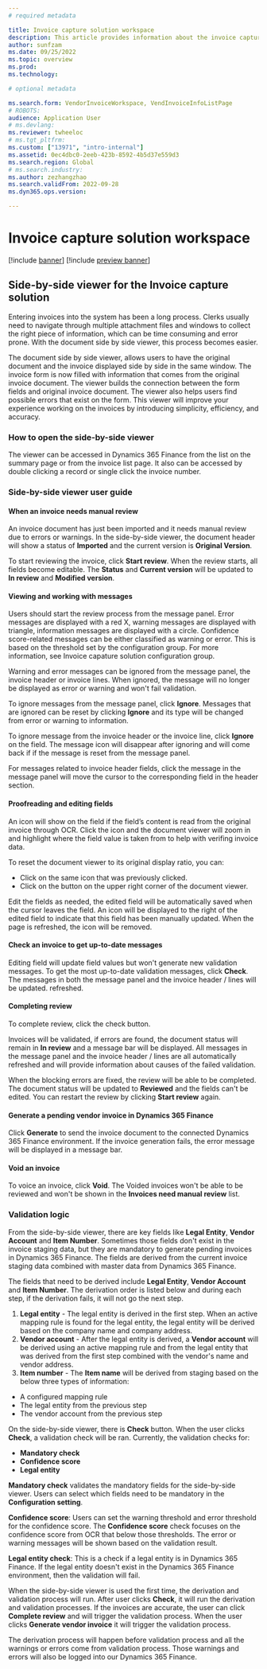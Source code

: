 ```yaml
---
# required metadata

title: Invoice capture solution workspace 
description: This article provides information about the invoice capture solution workspace. 
author: sunfzam
ms.date: 09/25/2022
ms.topic: overview
ms.prod: 
ms.technology: 

# optional metadata

ms.search.form: VendorInvoiceWorkspace, VendInvoiceInfoListPage
# ROBOTS: 
audience: Application User
# ms.devlang: 
ms.reviewer: twheeloc
# ms.tgt_pltfrm: 
ms.custom: ["13971", "intro-internal"]
ms.assetid: 0ec4dbc0-2eeb-423b-8592-4b5d37e559d3
ms.search.region: Global
# ms.search.industry: 
ms.author: zezhangzhao
ms.search.validFrom: 2022-09-28
ms.dyn365.ops.version: 

---
```


# Invoice capture solution workspace

[!include [banner](../includes/banner.md)]
[!include [preview banner](../includes/preview-banner.md)]


## Side-by-side viewer for the Invoice capture solution 

Entering invoices into the system has been a long process. Clerks usually need to navigate through multiple attachment files and windows to
collect the right piece of information, which can be time consuming and error prone. With the document side by side viewer, this process becomes easier. 

The document side by side viewer, allows users to have the original document and the invoice displayed side by side in the same window. The invoice form is now 
filled with information that comes from the original invoice document. The viewer builds the connection between the form fields and original invoice document. 
The viewer also helps users find possible errors that exist on the form. This viewer will improve your experience working on the invoices by introducing simplicity, 
efficiency, and accuracy. 

### How to open the side-by-side viewer 

The viewer can be accessed in Dynamics 365 Finance from the list on the summary page or from the invoice list page. It also can be accessed by double clicking a record 
or single click the invoice number. 

### Side-by-side viewer user guide 

#### When an invoice needs manual review 

An invoice document has just been imported and it needs manual review due to errors or warnings. In the side-by-side viewer, the document header will show a status 
of **Imported** and the current version is **Original Version**. 

To start reviewing the invoice, click **Start review**. When the review starts, all fields become editable. The **Status** and **Current version** will be updated to 
**In review** and **Modified version**. 

#### Viewing and working with messages 

Users should start the review process from the message panel. Error messages are displayed with a red X, warning messages are displayed with triangle, information 
messages are displayed with a circle. Confidence score-related messages can be either classified as warning or error. This is based on the threshold set by the 
configuration group. For more information, see Invoice capature solution configuration group.  

Warning and error messages can be ignored from the message panel, the invoice header or invoice lines. When ignored, the message will no longer be displayed as 
error or warning and won't fail validation.  

To ignore messages from the message panel, click **Ignore**. Messages that are ignored can be reset by clicking **Ignore** and its type will be changed from error or 
warning to information. 

To ignore message from the invoice header or the invoice line, click **Ignore** on the field. The message icon will disappear after ignoring and will come back if 
if the message is reset from the message panel. 

For messages related to invoice header fields, click the message in the message panel will move the cursor to the corresponding field in the header section. 
 
#### Proofreading and editing fields 

An icon will show on the field if the field’s content is read from the original invoice through OCR. Click the icon and the document viewer will zoom in and highlight
where the field value is taken from to help with verifing invoice data.  

To reset the document viewer to its original display ratio, you can: 
 - Click on the same icon that was previously clicked.
 - Click on the button on the upper right corner of the document viewer. 

Edit the fields as needed, the edited field will be automatically saved when the cursor leaves the field. An icon will be displayed to the right of 
the edited field to indicate that this field has been manually updated. When the page is refreshed, the icon will be removed.

#### Check an invoice to get up-to-date messages 

Editing field will update field values but won't generate new validation messages. To get the most 
up-to-date validation messages, click **Check**. The messages in both the message panel and the invoice header / lines will be updated. 
refreshed. 

#### Completing review 

To complete review, click the check button. 

Invoices will be validated, if errors are found, the document status will remain in **In review** and a message bar will be displayed. All messages in the message 
panel and the invoice header / lines are all automatically refreshed and will provide information about causes of the failed validation. 

When the blocking errors are fixed, the review will be able to be completed. The document status will be updated to **Reviewed** and the fields can't be edited. 
You can restart the review by clicking **Start review** again.

#### Generate a pending vendor invoice in Dynamics 365 Finance  

Click **Generate** to send the invoice document to the connected Dynamics 365 Finance environment. If the invoice generation fails, the error message will be displayed
in a message bar. 

#### Void an invoice 

To voice an invoice, click **Void**. The Voided invoices won't be able to be reviewed and won't be shown in the **Invoices need manual review** list. 

### Validation logic  

From the side-by-side viewer, there are key fields like **Legal Entity**, **Vendor Account** and **Item Number**. Sometimes those fields don't exist in the 
invoice staging data, but they are mandatory to generate pending invoices in Dynamics 365 Finance. The fields are derived from the current invoice staging data 
combined with master data from Dynamics 365 Finance. 

The fields that need to be derived include **Legal Entity**, **Vendor Account** and **Item Number**. The derivation order is listed below and during each step, if the 
derivation fails, it will not go the next step. 
 1. **Legal entity** - The legal entity is derived in the first step. When an active mapping rule is found for the legal entity,  the legal entity will be derived 
based on the company name and company address.  
 2. **Vendor account** - After the legal entity is derived, a **Vendor account** will be derived using an active mapping rule and from the legal entity that was derived from the first step 
combined with the vendor's name and vendor address. 
 3. **Item number** -   The **Item name** will be derived from staging based on the below three types of information: 
  - A configured mapping rule 
  - The legal entity from the previous step
  - The vendor account from the previous step 

On the side-by-side viewer, there is **Check** button. When the user clicks **Check**, a validation check will be ran. Currently, the validation checks for:
 - **Mandatory check** 
 - **Confidence score** 
 - **Legal entity** 

**Mandatory check** validates the mandatory fields for the side-by-side viewer. Users can select which fields need to be mandatory in the **Configuration setting**.

**Confidence score**: Users can set the warning threshold and error threshold for the confidence score. The **Confidence score** check focuses on the confidence score 
from OCR that below those thresholds. The error or warning messages will be shown based on the validation result.  

**Legal entity check**: This is a check if a legal entity is in Dynamics 365 Finance. If the legal entity doesn't exist in the Dynamics 365 Finance environment, then 
the validation will fail. 

When the side-by-side viewer is used the first time, the derivation and validation process will run. After user clicks **Check**, it will run the derivation and 
validation processes. If the invoices are accurate, the user can click **Complete review** and will trigger the validation process. When the user clicks **Generate 
vendor invoice** it will trigger the validation process. 

The derivation process will happen before validation process and all the warnings or errors come from validation process. Those warnings and errors will also be logged 
into our Dynamics 365 Finance.   

 



